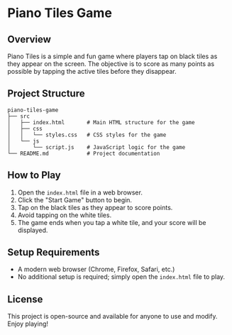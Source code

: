 # Piano Tiles Game

## Overview
Piano Tiles is a simple and fun game where players tap on black tiles as they appear on the screen. The objective is to score as many points as possible by tapping the active tiles before they disappear.

## Project Structure
```
piano-tiles-game
├── src
│   ├── index.html       # Main HTML structure for the game
│   ├── css
│   │   └── styles.css   # CSS styles for the game
│   └── js
│       └── script.js    # JavaScript logic for the game
└── README.md            # Project documentation
```

## How to Play
1. Open the `index.html` file in a web browser.
2. Click the "Start Game" button to begin.
3. Tap on the black tiles as they appear to score points.
4. Avoid tapping on the white tiles.
5. The game ends when you tap a white tile, and your score will be displayed.

## Setup Requirements
- A modern web browser (Chrome, Firefox, Safari, etc.)
- No additional setup is required; simply open the `index.html` file to play.

## License
This project is open-source and available for anyone to use and modify. Enjoy playing!